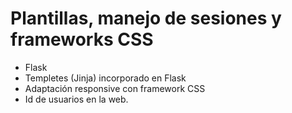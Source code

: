 # Plantillas, manejo de sesiones y frameworks CSS

- Flask
- Templetes (Jinja) incorporado en Flask
- Adaptación responsive con framework CSS
- Id de usuarios en la web.

